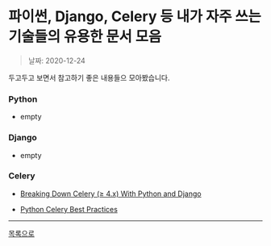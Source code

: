 

# 파이썬, Django, Celery 등 내가 자주 쓰는 기술들의 유용한 문서 모음

> 날짜: 2020-12-24

두고두고 보면서 참고하기 좋은 내용들으 모아봤습니다.

### Python

- empty


### Django

- empty

### Celery

- [Breaking Down Celery (≥ 4.x) With Python and Django](https://medium.com/better-programming/breaking-down-celery-4-x-with-python-and-django-e95eeb7de2a6)

- [Python Celery Best Practices](https://medium.com/better-programming/python-celery-best-practices-ae182730bb81)

---

[목록으로](https://shiwoo-park.github.io/blog/kor)


